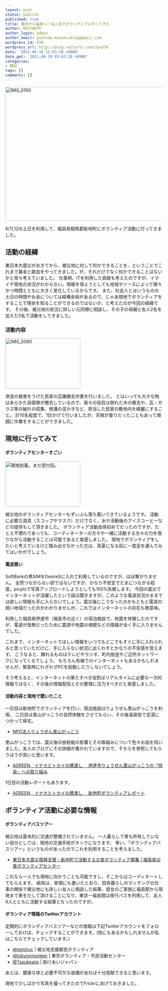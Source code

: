 ```yaml
---
layout: post
status: publish
published: true
title: 東京から福島へ一泊二日でボランティアに行ってきた
author: ReSTARTR
author_login: admin
author_email: yoshida.masaki+blog@gmail.com
wordpress_id: 970
wordpress_url: http://blog.restartr.com/?p=970
date: '2011-06-19 12:03:20 +0900'
date_gmt: '2011-06-19 03:03:20 +0900'
categories:
- 雑記
tags: []
comments: []
---
```

<a href="http://www.flickr.com/photos/53244662@N04/5847245836/" title="IMG_5100 by ReSTARTR_y, on Flickr"><img src="http://farm4.static.flickr.com/3538/5847245836_ca37b883fe_z.jpg" width="640" height="427" alt="IMG_5100"></a>

6/11,12の土日を利用して、福島県相馬郡新地町にボランティア活動に行ってきました。

## 活動の経緯

東日本大震災がおきてから、被災地に対して何かできることを、ということでこれまで募金と献血をやってきました。が、それだけでなく何かできることはないかと常々考えていました。
仕事柄、ITを利用した貢献も考えたのですが、イマイチ現地の状況がわからない。情報を得ようとしても地域やソースによって様々かつ時間とともに大きく変化しているからです。
また、社会人とはいうものの土日の時間やお金については結構余裕があるので、じゃあ現地でボランティアをすることで現状を知ることができるのではないか、と考えたのが今回の経緯です。
その後、被災地の状況に詳しい元同僚に相談し、その子の母親と友人2名を加えた5名で活動をしてきました。

### 活動内容
<a href="http://www.flickr.com/photos/53244662@N04/5846683717/" title="IMG_5090 by ReSTARTR_y, on Flickr"><img src="http://farm6.static.flickr.com/5109/5846683717_604f687639_m.jpg" width="240" height="160" alt="IMG_5090"></a>

津波の被害をうけた民家の瓦礫撤去作業を行いました。
とはいっても大きな物はあらかた自衛隊が撤去しているので、我々の役目は倒れた木の撤去や、瓦・ガラス等の破片の収集、側溝の泥かきなど、担当した民家の敷地内を綺麗にすること。
計10名程度で、1日かけて行いましたが、天候が曇りだったこともあって順調に作業をすることができました。

## 現地に行ってみて

#### ボランティアセンターすごい
<a href="http://www.flickr.com/photos/53244662@N04/5822614663/" title="現地到着。まだ受付前。 by ReSTARTR_y, on Flickr"><img src="http://farm3.static.flickr.com/2673/5822614663_ec084f0dfd_m.jpg" width="240" height="144" alt="現地到着。まだ受付前。"></a>

被災地のボランティアセンターもずいぶん落ち着いてきているようです。
活動に必要な道具（スコップやマスク）だけでなく、水や活動後のアイスコーヒーなどの提供もして頂きました。
ボランティア活動自体初めてだったのですが、たとえ不慣れであっても、コーディネーターの方々や一緒に活動する方々の力を借りながら活動することは可能であると実感しました。
現地でボランティアをしたいと考えているけど踏み出せなかった方は、真夏になる前に一度足を運んでみてはいかがでしょう。

#### 電波悪い
SoftBankの黒SIMをDesireSに入れて利用しているのですが、ほぼ繋がりません。
全然つながらない訳ではないですが、かなり不安定でたまにつながる程度。picplzで写真アップロードしようとしても100%失敗します。
今回の震災でインターネットが活躍したという話は聞きますが、このような電波状況のままでは欲しい情報も手に入らないでしょう。震災後にこうなったのかもともと電波の弱い地域だったのかわかりませんが、これではインターネットの存在も無意味。

利用した福島県伊達市（福島市の近く）の宿泊施設で、地震を体験したのですが、電波が皆無だったために震源や地震の規模などの情報が全く手に入りませんでした。

これまで、インターネットでほしい情報をいつでもどこでもすぐに手に入れられると思っていただけに、手に入らない状況に出くわすとかなりの不安感を覚えます。
こうなると、頼れるものはテレビやラジオ、町内放送やご近所ネットワークになってくるでしょう。
もちろん有線でのインターネットもあるかもしれませんが、緊急時にわざわざPCを起動したりしないでしょう。

そう考えると、インターネットの果たすべき役割はリアルタイムに必要な一次的情報ではなく、その後の情報配信とその整理に注力すべきだと実感しました。

#### 活動内容と現地で聞いたこと

一日目は新地町でボランティアを行い、宿泊施設はりょうぜん里山がっこうを利用。
二日目は里山がっこうの自然体験をさせてもらい、その後温泉街で足湯につかって帰宅。

 * <a href="http://www.date-satoyama.com/">NPO法人りょうぜん里山がっこう</a>

里山がっこうでは、震災後の放射能の影響とその取組みについて色々お話を伺いました。友人のブログにその詳細が書かれていますので、そちらを参照してもらうほうが良いと思います。

 * <a href="http://agreenqoostar.blog129.fc2.com/blog-entry-604.html">AGREEN　イナカとトカイの橋渡し　 伊達市りょうぜん里山がっこうの「除染」への取り組み</a>

1日目の活動レポートもあります。

 * <a href="http://agreenqoostar.blog129.fc2.com/blog-entry-603.html">AGREEN　イナカとトカイの橋渡し　 新地町ボランティアレポート</a>

## ボランティア活動に必要な情報

#### ボランティアバスツアー

被災地は基本的に交通が整備されていません。
一人暮らしで車も所有していない自分としては、現地の交通手段がネックになります。
幸い、「ボランティアバスツアー」というものがあったのでこれを利用することを考えました。

 * <a href="http://www.pref-f-svc.org/archives/1216">東日本大震災復興支援・新地町で活動する災害ボランティア募集 | 福島県災害ボランティアセンター</a>

これなら一人でも現地に向かうことも可能ですし、そこからはコーディネートしてもらえます。
結局は、冒頭にも書いたとおり、田舎暮らしのマッチングの仕事の関係で被災地にも詳しい友人に相談した結果、彼女のご家族に福島駅から現地まで車をだして頂けることになり、東京ー福島間は夜行バスを利用して、友人4人とともに活動する結果となったのですが。

#### ボランティア情報のTwitterアカウント

定期的にボランディアバスツアーなどの情報は下記Twitterアカウントをフォローしておけば、チェックすることができます。(他にもあるかもしれませんが私はこちらでチェックしています。）

 * <a href="http://twitter.com/tominvc">@tominvc</a> | 被災地支援都民ボランティア
 * <a href="http://tiwtter.com/tokyovolunteer">@tokyovolunteer</a> | 東京ボランティア・市民活動センター
 * <a href="http://twitter.com/Tasukeaijp">@Tasukeaijp</a> | 助けあいジャパン

あとは、健康な体と必要不可欠な装備があれば十分貢献できると思います。

現地で少しばかり写真を撮ってきたのでFrickrにあげておきました。

<object type="text/html" data="http://www.flickr.com/slideShow/index.gne?user_id=53244662@N04&set_id=72157626993269710" width="500" height="500"> </object>

